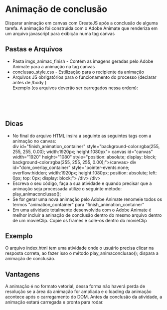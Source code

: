 # Animação de conclusão
Disparar animação em canvas com CreateJS após a conclusão de alguma tarefa. A animação foi construída com o Adobe Animate que renderiza em um arquivo javascript para exibição numa tag canvas
## Pastas e Arquivos
- Pasta imgs_animac_finish - Contém as imagens geradas pelo Adobe Animate para a animação na tag canvas
- conclusao_style.css  - Estilização para o recipiente da animação
- Arquivos JS obrigatórios para o funcionamento do processo (declarar antes de /body ) <br/> 
Exemplo (os arquivos deverão ser carregados nessa ordem):<br/>
<script src="https://code.createjs.com/1.0.0/createjs.min.js"></script> <br/>
<script src="anim_finish.js"></script> <br/>
<script src="conclusao_atividade.js"></script> <br/>

## Dicas
- No final do arquivo HTML insira a seguinte as seguintes tags com a animação no canvas:<br>
div id="finish_animation_container" style="background-color:rgba(255, 255, 255, 0.00); width:1920px; height:1080px">
		canvas id="canvas" width="1920" height="1080" style="position: absolute; display: block; background-color:rgba(255, 255, 255, 0.00);">/canvas>
		div id="dom_overlay_container" style="pointer-events:none; overflow:hidden; width:1920px; height:1080px; position: absolute; left: 0px; top: 0px; display: block;">
		/div>
    /div><br />
- Escreva o seu código, faça a sua atividade e quando precisar que a animação seja processada utilize o seguinte método: <br/>
play_animaconclusao(); <br/>
- Se for gerar uma nova animação pelo Adobe Animate renomeie todos os termos "animation_container" para "finish_animation_container"
- Em uma atividade totalmente desenvolvida com o Adobe Animate é melhor incluir a aninação de conclusão dentro do mesmo arquivo dentro de um movieClip. Copie os frames e cole-os dentro do movieClip


## Exemplo
O arquivo index.html tem uma atividade onde o usuário precisa clicar na resposta correta, ao fazer isso o método play_animaconclusao();
dispara a animação de conclusão.

## Vantagens
A animação é no formato vetorial, dessa forma não haverá perda de resolução se a área da animação for ampliada e o loading da animação acontece após o carregamento do DOM. Antes da conclusão da atividade, a animação estará carregada e pronta para rodar.
